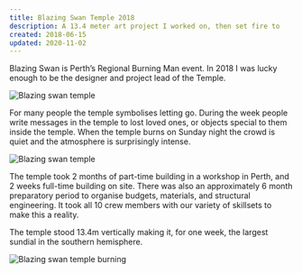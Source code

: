 ```yaml
---
title: Blazing Swan Temple 2018
description: A 13.4 meter art project I worked on, then set fire to
created: 2018-06-15
updated: 2020-11-02
---
```


Blazing Swan is Perth’s Regional Burning Man event. In 2018 I was lucky enough to be the designer and project lead of the Temple.

![Blazing swan temple](/blog-images/temple_front.jpg)

For many people the temple symbolises letting go. During the week people write messages in the temple to lost loved ones, or objects special to them inside the temple. When the temple burns on Sunday night the crowd is quiet and the atmosphere is surprisingly intense.

![Blazing swan temple](/blog-images/temple_back.jpg)

The temple took 2 months of part-time building in a workshop in Perth, and 2 weeks full-time building on site. There was also an approximately 6 month preparatory period to organise budgets, materials, and structural engineering. It took all 10 crew members with our variety of skillsets to make this a reality.

The temple stood 13.4m vertically making it, for one week, the largest sundial in the southern hemisphere.

![Blazing swan temple burning](/blog-images/temple_burning.jpg)
